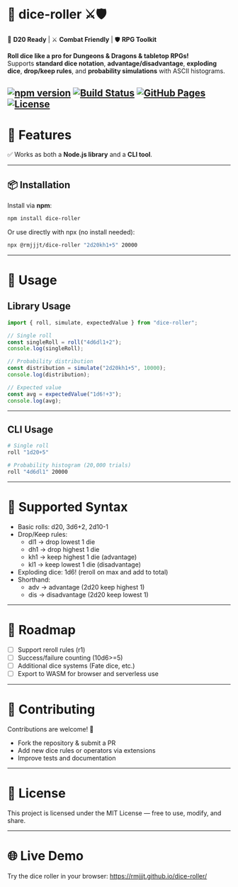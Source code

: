 # 🎲 **dice-roller** ⚔️🛡️

🎲 **D20 Ready** | ⚔️ **Combat Friendly** | 🛡️ **RPG Toolkit**

**Roll dice like a pro for Dungeons & Dragons & tabletop RPGs!**  
Supports **standard dice notation**, **advantage/disadvantage**, **exploding dice**, **drop/keep rules**, and **probability simulations** with ASCII histograms.

[![npm version](https://img.shields.io/npm/v/dice-roller?color=brightgreen&label=npm)](https://www.npmjs.com/package/@rmjjjt/dice-roller)
[![Build Status](https://img.shields.io/github/actions/workflow/status/rmjjjt/dice-roller/ci.yml?label=build&logo=github&color=blue)](https://github.com/rmjjt/dice-roller/actions/workflows/ci.yml)
[![GitHub Pages](https://img.shields.io/badge/demo-live-blue?style=for-the-badge)](https://rmjjjt.github.io/dice-roller/)
[![License](https://img.shields.io/badge/license-MIT-orange?style=for-the-badge)](LICENSE.md)
---
# 🎯 Features
✅ Works as both a **Node.js library** and a **CLI tool**.

---

## 📦 Installation

Install via **npm**:

```bash
npm install dice-roller

```

Or use directly with npx (no install needed):

```bash
npx @rmjjjt/dice-roller "2d20kh1+5" 20000
```

---

# 🚀 Usage

## Library Usage

```ts
import { roll, simulate, expectedValue } from "dice-roller";

// Single roll
const singleRoll = roll("4d6dl1+2");
console.log(singleRoll);

// Probability distribution
const distribution = simulate("2d20kh1+5", 10000);
console.log(distribution);

// Expected value
const avg = expectedValue("1d6!+3");
console.log(avg);
```

---

## CLI Usage

```bash
# Single roll
roll "1d20+5"

# Probability histogram (20,000 trials)
roll "4d6dl1" 20000
```

---

# 📝 Supported Syntax
* Basic rolls: d20, 3d6+2, 2d10-1 
* Drop/Keep rules:
  * dl1 → drop lowest 1 die 
  * dh1 → drop highest 1 die 
  * kh1 → keep highest 1 die (advantage)
  * kl1 → keep lowest 1 die (disadvantage)
* Exploding dice: 1d6! (reroll on max and add to total)
* Shorthand:
  * adv → advantage (2d20 keep highest 1)
  * dis → disadvantage (2d20 keep lowest 1)

---

# 🔮 Roadmap

- [ ]  Support reroll rules (r1)
- [ ]  Success/failure counting (10d6>=5)
- [ ]  Additional dice systems (Fate dice, etc.)
- [ ]  Export to WASM for browser and serverless use

---

# 🤝 Contributing

Contributions are welcome! 🎉
* Fork the repository & submit a PR 
* Add new dice rules or operators via extensions 
* Improve tests and documentation

---

# 📜 License
This project is licensed under the MIT License — free to use, modify, and share.

---

# 🌐 Live Demo

Try the dice roller in your browser:
https://rmjjjt.github.io/dice-roller/

